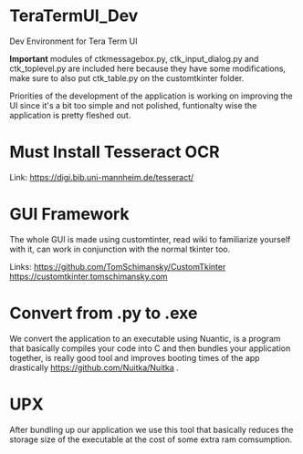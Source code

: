 # TeraTermUI_Dev
Dev Environment for Tera Term UI

**Important** modules of ctkmessagebox.py, ctk_input_dialog.py and ctk_toplevel.py are included here because they have some modifications,
make sure to also put ctk_table.py on the customtkinter folder.

Priorities of the development of the application is working on improving the UI since it's  a bit too simple and not polished,
funtionalty wise the application is pretty fleshed out.

# Must Install Tesseract OCR
Link: https://digi.bib.uni-mannheim.de/tesseract/

# GUI Framework
The whole GUI is made using customtinter, read wiki to familiarize yourself with it, can work in conjunction with the normal tkinter too.

Links: https://github.com/TomSchimansky/CustomTkinter
       https://customtkinter.tomschimansky.com
      
# Convert from .py to .exe
We convert the application to an executable using Nuantic, is a program that basically compiles your code into C and then bundles your application together,
is really good tool and improves booting times of the app drastically https://github.com/Nuitka/Nuitka .

# UPX 
After bundling up our application we use this tool that basically reduces the storage size of the executable at the cost of some extra ram
comsumption.

